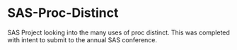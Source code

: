 # SAS-Proc-Distinct
SAS Project looking into the many uses of proc distinct. This was completed with intent to submit to the annual SAS conference.
